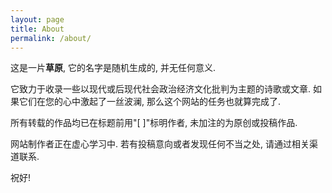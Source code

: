 ```yaml
---
layout: page
title: About
permalink: /about/
---
```


这是一片**草原**, 它的名字是随机生成的, 并无任何意义. 

它致力于收录一些以现代或后现代社会政治经济文化批判为主题的诗歌或文章. 如果它们在您的心中激起了一丝波澜, 那么这个网站的任务也就算完成了. 

所有转载的作品均已在标题前用"[ ]"标明作者, 未加注的为原创或投稿作品.

网站制作者正在虚心学习中. 若有投稿意向或者发现任何不当之处, 请通过相关渠道联系.

祝好!